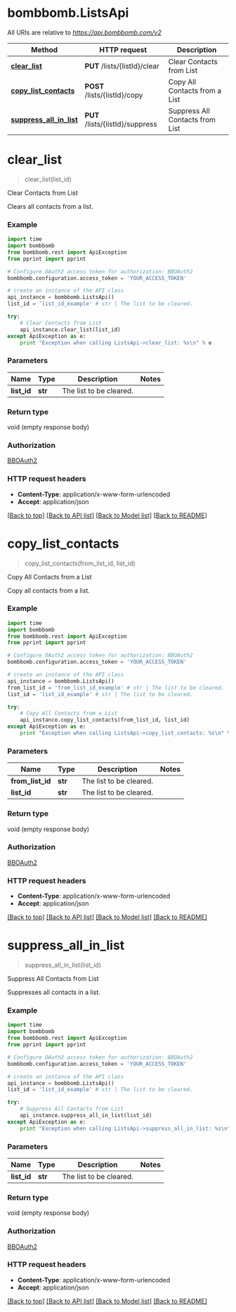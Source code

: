 # bombbomb.ListsApi

All URIs are relative to *https://api.bombbomb.com/v2*

Method | HTTP request | Description
------------- | ------------- | -------------
[**clear_list**](ListsApi.md#clear_list) | **PUT** /lists/{listId}/clear | Clear Contacts from List
[**copy_list_contacts**](ListsApi.md#copy_list_contacts) | **POST** /lists/{listId}/copy | Copy All Contacts from a List
[**suppress_all_in_list**](ListsApi.md#suppress_all_in_list) | **PUT** /lists/{listId}/suppress | Suppress All Contacts from List


# **clear_list**
> clear_list(list_id)

Clear Contacts from List

Clears all contacts from a list.

### Example 
```python
import time
import bombbomb
from bombbomb.rest import ApiException
from pprint import pprint

# Configure OAuth2 access token for authorization: BBOAuth2
bombbomb.configuration.access_token = 'YOUR_ACCESS_TOKEN'

# create an instance of the API class
api_instance = bombbomb.ListsApi()
list_id = 'list_id_example' # str | The list to be cleared.

try: 
    # Clear Contacts from List
    api_instance.clear_list(list_id)
except ApiException as e:
    print "Exception when calling ListsApi->clear_list: %s\n" % e
```

### Parameters

Name | Type | Description  | Notes
------------- | ------------- | ------------- | -------------
 **list_id** | **str**| The list to be cleared. | 

### Return type

void (empty response body)

### Authorization

[BBOAuth2](../README.md#BBOAuth2)

### HTTP request headers

 - **Content-Type**: application/x-www-form-urlencoded
 - **Accept**: application/json

[[Back to top]](#) [[Back to API list]](../README.md#documentation-for-api-endpoints) [[Back to Model list]](../README.md#documentation-for-models) [[Back to README]](../README.md)

# **copy_list_contacts**
> copy_list_contacts(from_list_id, list_id)

Copy All Contacts from a List

Copy all contacts from a list.

### Example 
```python
import time
import bombbomb
from bombbomb.rest import ApiException
from pprint import pprint

# Configure OAuth2 access token for authorization: BBOAuth2
bombbomb.configuration.access_token = 'YOUR_ACCESS_TOKEN'

# create an instance of the API class
api_instance = bombbomb.ListsApi()
from_list_id = 'from_list_id_example' # str | The list to be cleared.
list_id = 'list_id_example' # str | The list to be cleared.

try: 
    # Copy All Contacts from a List
    api_instance.copy_list_contacts(from_list_id, list_id)
except ApiException as e:
    print "Exception when calling ListsApi->copy_list_contacts: %s\n" % e
```

### Parameters

Name | Type | Description  | Notes
------------- | ------------- | ------------- | -------------
 **from_list_id** | **str**| The list to be cleared. | 
 **list_id** | **str**| The list to be cleared. | 

### Return type

void (empty response body)

### Authorization

[BBOAuth2](../README.md#BBOAuth2)

### HTTP request headers

 - **Content-Type**: application/x-www-form-urlencoded
 - **Accept**: application/json

[[Back to top]](#) [[Back to API list]](../README.md#documentation-for-api-endpoints) [[Back to Model list]](../README.md#documentation-for-models) [[Back to README]](../README.md)

# **suppress_all_in_list**
> suppress_all_in_list(list_id)

Suppress All Contacts from List

Suppresses all contacts in a list.

### Example 
```python
import time
import bombbomb
from bombbomb.rest import ApiException
from pprint import pprint

# Configure OAuth2 access token for authorization: BBOAuth2
bombbomb.configuration.access_token = 'YOUR_ACCESS_TOKEN'

# create an instance of the API class
api_instance = bombbomb.ListsApi()
list_id = 'list_id_example' # str | The list to be cleared.

try: 
    # Suppress All Contacts from List
    api_instance.suppress_all_in_list(list_id)
except ApiException as e:
    print "Exception when calling ListsApi->suppress_all_in_list: %s\n" % e
```

### Parameters

Name | Type | Description  | Notes
------------- | ------------- | ------------- | -------------
 **list_id** | **str**| The list to be cleared. | 

### Return type

void (empty response body)

### Authorization

[BBOAuth2](../README.md#BBOAuth2)

### HTTP request headers

 - **Content-Type**: application/x-www-form-urlencoded
 - **Accept**: application/json

[[Back to top]](#) [[Back to API list]](../README.md#documentation-for-api-endpoints) [[Back to Model list]](../README.md#documentation-for-models) [[Back to README]](../README.md)

